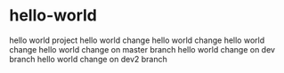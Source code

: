 # hello-world
hello world project
hello world change
hello world change
hello world change
hello world change on master branch
hello world change on dev branch
hello world change on dev2 branch
